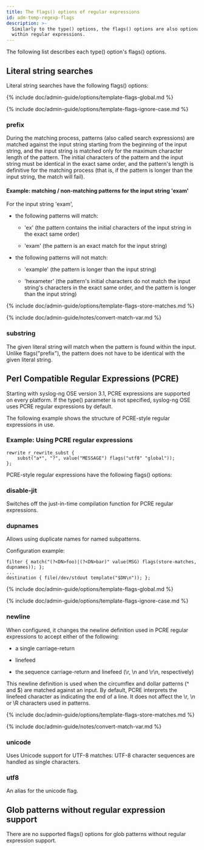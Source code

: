 ```yaml
---
title: The flags() options of regular expressions
id: adm-temp-regexp-flags
description: >-
  Similarly to the type() options, the flags() options are also optional
  within regular expressions.
---
```


The following list describes each type() option's flags() options.

## Literal string searches

Literal string searches have the following flags() options:

{% include doc/admin-guide/options/template-flags-global.md %}

{% include doc/admin-guide/options/template-flags-ignore-case.md %}

### prefix

During the matching process, patterns (also called search expressions)
are matched against the input string starting from the beginning of the
input string, and the input string is matched only for the maximum
character length of the pattern. The initial characters of the pattern
and the input string must be identical in the exact same order, and the
pattern\'s length is definitive for the matching process (that is, if
the pattern is longer than the input string, the match will fail).

#### Example: matching / non-matching patterns for the input string \'exam\'

For the input string \'exam\',

- the following patterns will match:

  - \'ex\' (the pattern contains the initial characters of the input
        string in the exact same order)

  - \'exam\' (the pattern is an exact match for the input string)

- the following patterns will not match:

  - \'example\' (the pattern is longer than the input string)

  - \'hexameter\' (the pattern\'s initial characters do not match
        the input string\'s characters in the exact same order, and the
        pattern is longer than the input string)

{% include doc/admin-guide/options/template-flags-store-matches.md %}

{% include doc/admin-guide/notes/convert-match-var.md %}

### substring

The given literal string will match when the pattern is found within the
input. Unlike flags(\"prefix\"), the pattern does not have to be
identical with the given literal string.

## Perl Compatible Regular Expressions (PCRE)

Starting with syslog-ng OSE version 3.1, PCRE expressions are supported
on every platform. If the type() parameter is not specified, syslog-ng
OSE uses PCRE regular expressions by default.

The following example shows the structure of PCRE-style regular
expressions in use.

### Example: Using PCRE regular expressions

```config
rewrite r_rewrite_subst {
    subst("a*", "?", value("MESSAGE") flags("utf8" "global"));
};
```

PCRE-style regular expressions have the following flags() options:

### disable-jit

Switches off the just-in-time compilation function for PCRE regular
expressions.

### dupnames

Allows using duplicate names for named subpatterns.

Configuration example:

```config
filter { match("(?<DN>foo)|(?<DN>bar)" value(MSG) flags(store-matches, dupnames)); };
...
destination { file(/dev/stdout template("$DN\n")); };
```

{% include doc/admin-guide/options/template-flags-global.md %}

{% include doc/admin-guide/options/template-flags-ignore-case.md %}

### newline

When configured, it changes the newline definition used in PCRE regular
expressions to accept either of the following:

- a single carriage-return

- linefeed

- the sequence carriage-return and linefeed (\\r, \\n and \\r\\n,
    respectively)

This newline definition is used when the circumflex and dollar patterns
(\^ and $) are matched against an input. By default, PCRE interprets
the linefeed character as indicating the end of a line. It does not
affect the \\r, \\n or \\R characters used in patterns.

{% include doc/admin-guide/options/template-flags-store-matches.md %}

{% include doc/admin-guide/notes/convert-match-var.md %}

### unicode

Uses Unicode support for UTF-8 matches: UTF-8 character sequences are
handled as single characters.

### utf8

An alias for the unicode flag.

## Glob patterns without regular expression support

There are no supported flags() options for glob patterns without regular
expression support.
